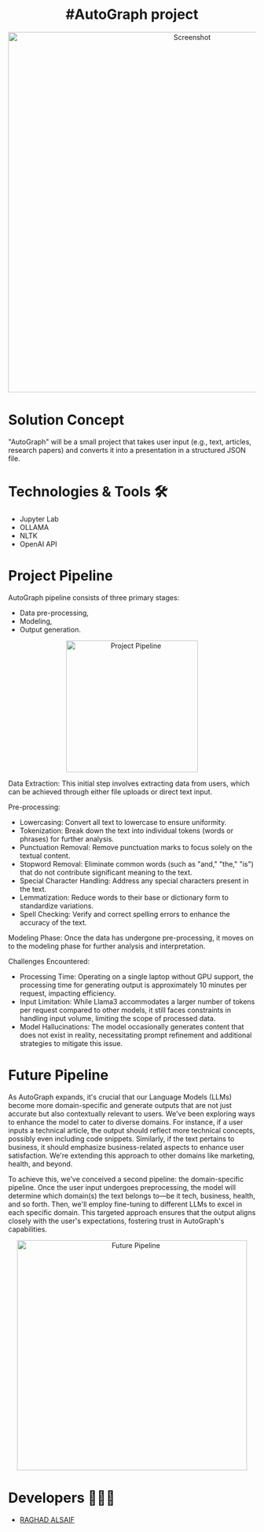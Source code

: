 <div align="center">
  <h1>#AutoGraph project</h1>
  <img width="733" alt="Screenshot" src="https://github.com/raghadalsaif/AutoGraph/assets/107502187/510bac12-de9a-49e1-8afb-70ddb76fc431">
</div>

# Solution Concept
"AutoGraph" will be a small project that takes user input (e.g., text, articles, research papers) and converts it into a presentation in a structured JSON file.

# Technologies & Tools 🛠️
- Jupyter Lab
- OLLAMA
- NLTK
- OpenAI API

# Project Pipeline
AutoGraph pipeline consists of three primary stages: 
- Data pre-processing,
- Modeling,
- Output generation.

<div align="center">
  <img width="268" alt="Project Pipeline" src="https://github.com/raghadalsaif/AutoGraph/assets/107502187/4c663d4d-8e68-4f88-9a87-bb1e0a1a47be">
</div>

Data Extraction: This initial step involves extracting data from users, which can be achieved through either file uploads or direct text input.

Pre-processing:
- Lowercasing: Convert all text to lowercase to ensure uniformity.
- Tokenization: Break down the text into individual tokens (words or phrases) for further analysis.
- Punctuation Removal: Remove punctuation marks to focus solely on the textual content.
- Stopword Removal: Eliminate common words (such as "and," "the," "is") that do not contribute significant meaning to the text.
- Special Character Handling: Address any special characters present in the text.
- Lemmatization: Reduce words to their base or dictionary form to standardize variations.
- Spell Checking: Verify and correct spelling errors to enhance the accuracy of the text.

Modeling Phase: Once the data has undergone pre-processing, it moves on to the modeling phase for further analysis and interpretation.


Challenges Encountered:
- Processing Time: Operating on a single laptop without GPU support, the processing time for generating output is approximately 10 minutes per request, impacting efficiency.
- Input Limitation: While Llama3 accommodates a larger number of tokens per request compared to other models, it still faces constraints in handling input volume, limiting the scope of processed data.
- Model Hallucinations: The model occasionally generates content that does not exist in reality, necessitating prompt refinement and additional strategies to mitigate this issue.

# Future Pipeline
As AutoGraph expands, it's crucial that our Language Models (LLMs) become more domain-specific and generate outputs that are not just accurate but also contextually relevant to users. We've been exploring ways to enhance the model to cater to diverse domains. For instance, if a user inputs a technical article, the output should reflect more technical concepts, possibly even including code snippets. Similarly, if the text pertains to business, it should emphasize business-related aspects to enhance user satisfaction. We're extending this approach to other domains like marketing, health, and beyond.

To achieve this, we've conceived a second pipeline: the domain-specific pipeline. Once the user input undergoes preprocessing, the model will determine which domain(s) the text belongs to—be it tech, business, health, and so forth. Then, we'll employ fine-tuning to different LLMs to excel in each specific domain. This targeted approach ensures that the output aligns closely with the user's expectations, fostering trust in AutoGraph's capabilities.

<div align="center">
  <img width="468" alt="Future Pipeline" src="https://github.com/raghadalsaif/AutoGraph/assets/107502187/fe1d7ed3-f5ae-4505-8d05-ead7b5a2e184">
</div>


# Developers 👩🏼‍💻
- [RAGHAD ALSAIF](https://github.com/raghadalsaif)





